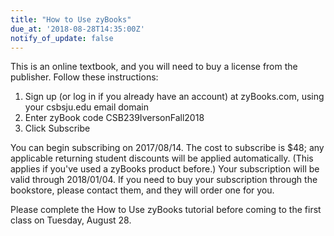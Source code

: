 ```yaml
---
title: "How to Use zyBooks"
due_at: '2018-08-28T14:35:00Z'
notify_of_update: false
---
```


This is an online textbook, and you will need to buy a license from the
publisher. Follow these instructions:

1. Sign up (or log in if you already have an account) at zyBooks.com, using your
   csbsju.edu email domain
1. Enter zyBook code CSB239IversonFall2018
1. Click Subscribe

You can begin subscribing on 2017/08/14. The cost to subscribe is $48; any
applicable returning student discounts will be applied automatically. (This
applies if you've used a zyBooks product before.) Your subscription will be
valid through 2018/01/04. If you need to buy your subscription through the
bookstore, please contact them, and they will order one for you.

Please complete the How to Use zyBooks tutorial before coming to the first class
on Tuesday, August 28.
